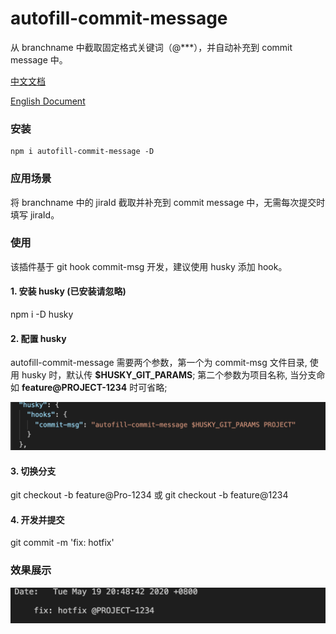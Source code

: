# autofill-commit-message

从 branchname 中截取固定格式关键词（@***），并自动补充到 commit message 中。

[中文文档]('https://github.com/Zwe1/autofill-commit-message/blob/master/README.zh-CN.md')

[English Document]('https://github.com/Zwe1/autofill-commit-message')

### 安装

```
npm i autofill-commit-message -D 
```

### 应用场景

将 branchname 中的 jiraId 截取并补充到 commit message 中，无需每次提交时填写 jiraId。

### 使用

该插件基于 git hook commit-msg 开发，建议使用 husky 添加 hook。

#### 1. 安装 husky (已安装请忽略)

npm i -D husky 

#### 2. 配置 husky 

autofill-commit-message 需要两个参数，第一个为 commit-msg 文件目录, 使用 husky 时，默认传 **$HUSKY_GIT_PARAMS**; 第二个参数为项目名称, 当分支命如 **feature@PROJECT-1234** 时可省略;

<img src="./assets/husky.png">


#### 3. 切换分支

git checkout -b feature@Pro-1234 或 git checkout -b feature@1234

#### 4. 开发并提交

git commit -m 'fix: hotfix'

### 效果展示 

<img src="./assets/commit.png">